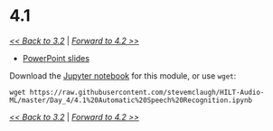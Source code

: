 # 4.1

[*<< Back to 3.2*](../Day_3/3.2.md)  \| [*Forward to 4.2 >>*](4.2.md)

- [PowerPoint slides](https://github.com/stevemclaugh/HILT-Audio-ML/blob/master/Day_4/Day_4.pptx?raw=true)

Download the [Jupyter notebook](https://github.com/stevemclaugh/HILT-Audio-ML/blob/master/Day_4/4.1%20Automatic%20Speech%20Recognition.ipynb) for this module, or use `wget`:

```
wget https://raw.githubusercontent.com/stevemclaugh/HILT-Audio-ML/master/Day_4/4.1%20Automatic%20Speech%20Recognition.ipynb
```

[*<< Back to 3.2*](../Day_3/3.2.md)  \| [*Forward to 4.2 >>*](4.2.md)

